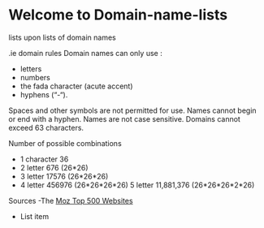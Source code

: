 # Welcome to Domain-name-lists
lists upon lists of domain names

.ie domain rules
Domain names can only use :
- letters
- numbers
- the fada character (acute accent) 
- hyphens (“-“). 

Spaces and other symbols are not permitted for use. 
Names cannot begin or end with a hyphen.
Names are not case sensitive.
Domains cannot exceed 63 characters.


Number of possible combinations
 - 1 character 36
 - 2 letter 676 		(26\*26) 
 - 3 letter 17576	(26\*26\*26)
 - 4 letter 456976	(26\*26\*26\*26)
   5 letter 11,881,376 (26\*26\*26\*2\*26)

Sources
 -The [Moz Top 500 Websites](https://moz.com/top-500/download/?table=top500Domains)
 - List item
